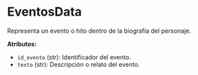 # EventosData

Representa un evento o hito dentro de la biografía del personaje.

**Atributos:**

-   `id_evento` (str): Identificador del evento.
-   `texto` (str): Descripción o relato del evento.

